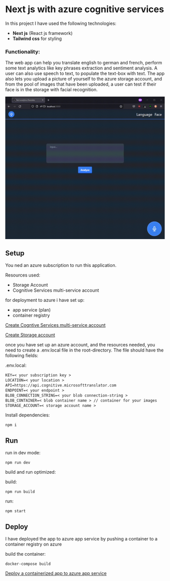 <h1>Next js with azure cognitive services</h1>

In this project I have used the following technologies: <br>
- **Next js** (React js framework)
- **Tailwind css** for styling

<h3>Functionality:</h3>
The web app can help you translate english to german and french, perform some text analytics like key phrases extraction and sentiment analysis.
A user can also use speech to text, to populate the text-box with text.
The app also lets you upload a picture of yourself to the azure storage account, and from the pool of images that have been uploaded, a user can test if their face is in the storage with facial recognition.

![](https://github.com/devErLarsen/next-azure-cs/blob/main/showcase/2022-01-22%2022-09-12.gif)

<h2>Setup</h2>

You ned an azure subscription to run this application.

Resources used:<br>
- Storage Account <br>
- Cognitive Services multi-service account
    
for deployment to azure i have set up: <br>
- app service (plan) <br>
- container registry


<a href='https://docs.microsoft.com/en-us/azure/cognitive-services/cognitive-services-apis-create-account?tabs=multiservice'>Create Cogntive Services multi-service account</a>


<a href='https://docs.microsoft.com/en-us/azure/storage/common/storage-account-create?tabs=azure-portal'>Create Storage account</a>


once you have set up an azure account, and the resources needed, you need to create a .env.local file in the root-directory.
The file should have the following fields:
    
.env.local:
    
    KEY=< your subscription key >
    LOCATION=< your location >
    API=https://api.cognitive.microsofttranslator.com
    ENDPOINT=< your endpoint >
    BLOB_CONNECTION_STRING=< your blob connection-string >
    BLOB_CONTAINER=< blob container name > // container for your images
    STORAGE_ACCOUNT=< storage account name > 
    
Install dependencies: 

    npm i


<h2>Run</h2>
run in dev mode: 
    
    npm run dev
build and run optimized:

build:
    
    npm run build
run:
    
    npm start
    
    
<h2>Deploy</h2>
I have deployed the app to azure app service by pushing a container to a container registry on azure <br>


build the container:

    docker-compose build
    
<a href='https://code.visualstudio.com/docs/containers/app-service'>Deploy a containerized app to azure app service</a>
    
